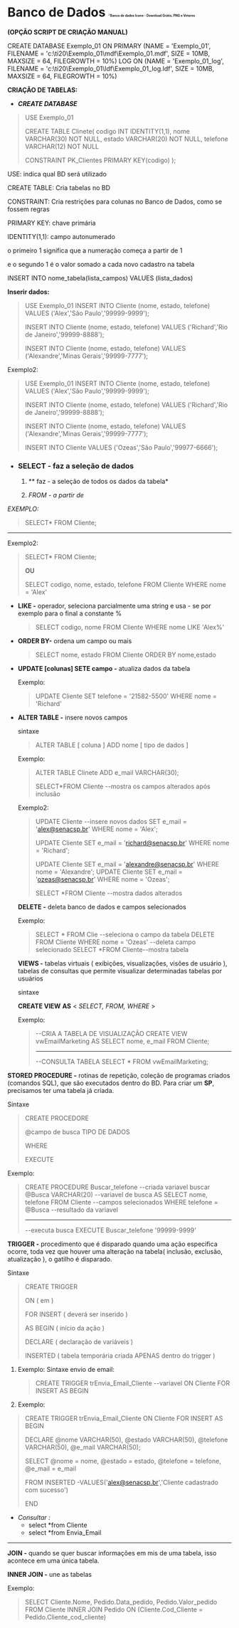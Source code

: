 # **Banco de Dados**   <img src="https://img.icons8.com/ios/452/database.png" alt="Banco de dados Ícone - Download Grátis, PNG e Vetores" style="zoom:25%;" />

**(OPÇÃO SCRIPT DE CRIAÇÃO MANUAL)**

CREATE DATABASE Exemplo_01
 ON PRIMARY
 (NAME = 'Exemplo_01', FILENAME = 'c:\ti20\Exemplo_01\mdf\Exemplo_01.mdf',
 SIZE = 10MB, MAXSIZE = 64, FILEGROWTH = 10%)
 LOG ON
 (NAME = 'Exemplo_01_log', FILENAME = 'c:\ti20\Exemplo_01\ldf\Exemplo_01_log.ldf',
 SIZE = 10MB, MAXSIZE = 64, FILEGROWTH = 10%)

**CRIAÇÃO DE TABELAS:**

- ***CREATE DATABASE***

> USE Exemplo_01
>
> CREATE TABLE Clinete(
> codigo INT IDENTITY(1,1),
> nome VARCHAR(30) NOT NULL,
> estado VARCHAR(20) NOT NULL,
> telefone VARCHAR(12) NOT NULL
>
> CONSTRAINT PK_Clientes
> PRIMARY KEY(codigo)
> );

USE: indica qual BD será utilizado

CREATE TABLE: Cria tabelas no BD

CONSTRAINT: Cria restrições para colunas no Banco de Dados, como se fossem regras

PRIMARY KEY: chave primária

IDENTITY(1,1): campo autonumerado

o primeiro 1 significa que a numeração começa a partir de 1

e o segundo 1 é o valor somado a cada novo cadastro na tabela

INSERT INTO nome_tabela(lista_campos) VALUES (lista_dados)

**Inserir dados:**

> USE Exemplo_01
> INSERT INTO Cliente (nome, estado, telefone)
> VALUES ('Alex','São Paulo','99999-9999');
>
> INSERT INTO Cliente (nome, estado, telefone)
> VALUES ('Richard','Rio de Janeiro','99999-8888');
>
> INSERT INTO Cliente (nome, estado, telefone)
> VALUES ('Alexandre','Minas Gerais','99999-7777');

Exemplo2:

> USE Exemplo_01
> INSERT INTO Cliente (nome, estado, telefone)
> VALUES ('Alex','São Paulo','99999-9999');
>
> INSERT INTO Cliente (nome, estado, telefone)
> VALUES ('Richard','Rio de Janeiro','99999-8888');
>
> INSERT INTO Cliente (nome, estado, telefone)
> VALUES ('Alexandre','Minas Gerais','99999-7777');
>
> INSERT INTO Cliente 
> VALUES ('Ozeas','São Paulo','99977-6666');

- ### **SELECT -** faz a seleção de dados
  
  1. ** faz - a seleção de todos os dados da tabela*
  
  2. *FROM - a  partir de* 

*EXEMPLO:* 

> SELECT* FROM Cliente;

--------------------------------------------------------------------



Exemplo2:

> SELECT* FROM Cliente;
>
> **OU**
>
> SELECT codigo, nome, estado, telefone FROM Cliente
> WHERE nome = 'Alex'

- **LIKE -** operador, seleciona parcialmente uma string e usa - se por exemplo para o final a constante %

  >SELECT codigo, nome FROM Cliente
  >WHERE nome LIKE 'Alex%' 

- **ORDER BY-** ordena um campo ou mais

  > SELECT nome, estado FROM Cliente
  > ORDER BY nome,estado

- **UPDATE [colunas] SETE campo -** atualiza dados da tabela

  Exemplo:

  >UPDATE Cliente SET telefone = '21582-5500'
  >WHERE nome  = 'Richard'

- **ALTER TABLE -** insere novos campos 

  sintaxe

  > ALTER TABLE [ coluna ] ADD nome [ tipo de dados ]

  Exemplo:

  > ALTER TABLE Clinete
  > ADD e_mail VARCHAR(30);
  >
  > SELECT*FROM Cliente --mostra os campos alterados após inclusão

  Exemplo2:

  >UPDATE Cliente --insere novos dados
  >SET e_mail = 'alex@senacsp.br'
  >WHERE nome  = 'Alex';
  >
  >UPDATE Cliente 
  >SET e_mail = 'richard@senacsp.br'
  >WHERE nome  = 'Richard';
  >
  >UPDATE Cliente 
  >SET e_mail = 'alexandre@senacsp.br'
  >WHERE nome  = 'Alexandre';
  >UPDATE Cliente 
  >SET e_mail = 'ozeas@senacsp.br'
  >WHERE nome  = 'Ozeas';
  >
  >SELECT *FROM Cliente --mostra dados alterados

  **DELETE -** deleta banco de dados e campos selecionados
  
  Exemplo:
  
  > SELECT * FROM Clie --seleciona o campo da tabela 
  > DELETE FROM Cliente WHERE nome = 'Ozeas' --deleta campo selecionado
  > SELECT *FROM Cliente--mostra tabela
  
  **VIEWS -** tabelas virtuais ( exibições, visualizações, visões de usuário ), tabelas de consultas que permite visualizar determinadas tabelas por usuários
  
  sintaxe
  
  **CREATE VIEW** <nome da tabela> **AS** < *SELECT, FROM, WHERE* > 
  
  Exemplo:
  
  > --CRIA A TABELA DE VISUALIZAÇÃO
  > CREATE VIEW vwEmailMarketing
  > AS
  > SELECT nome, e_mail FROM Cliente;
  >
  > -------------------------------------------------------
  >
  > --CONSULTA TABELA
  > SELECT * FROM vwEmailMarketing;

**STORED PROCEDURE -** rotinas de repetição, coleção de programas criados (comandos SQL), que são executados dentro do BD. Para criar um **SP**, precisamos ter uma tabela já criada.

Sintaxe

> CREATE PROCEDORE
>
> @campo de busca TIPO DE DADOS 
>
> WHERE
>
> EXECUTE

Exemplo:

> CREATE PROCEDURE Buscar_telefone --criada variavel buscar
> @Busca VARCHAR(20) --variavel de busca
> AS
> SELECT nome, telefone FROM Cliente --campos selecionados
> WHERE telefone = @Busca --resultado da variavel
>
> ---------------------------------------------------------
> --executa busca
> EXECUTE Buscar_telefone '99999-9999'



**TRIGGER -** procedimento que é disparado quando uma ação especifica ocorre, toda vez que houver uma alteração na tabela( inclusão, exclusão, atualização ), o gatilho é disparado.

Sintaxe

> CREATE TRIGGER
>
> ON ( em )
>
> FOR INSERT ( deverá ser inserido )
>
> AS BEGIN ( início da ação )
>
> DECLARE ( declaração de variáveis )
>
> INSERTED ( tabela temporária criada APENAS dentro do trigger )

1. Exemplo: Sintaxe envio de email:

   >  CREATE TRIGGER trEnvia_Email_Cliente --variavel
   > ON Cliente
   > FOR INSERT
   > AS
   > BEGIN

2. Exemplo:

>CREATE TRIGGER trEnvia_Email_Cliente
>ON Cliente
>FOR INSERT
>AS
>BEGIN
>
>DECLARE 
>	@nome      VARCHAR(50),
>	@estado    VARCHAR(50),
>	@telefone  VARCHAR(50),
>	@e_mail    VARCHAR(50); 
>
>SELECT
>	@nome = nome,
>	@estado = estado,
>	@telefone = telefone,
>	@e_mail = e_mail
>
>FROM
>		INSERTED
>-VALUES('alex@senacsp.br','Cliente cadastrado com sucesso')
>
>END

- *Consultar :*
  -  select *from Cliente
  - select *from Envia_Email 

------

**JOIN -** quando se quer buscar informações em mis de uma tabela, isso acontece em uma única tabela.

**INNER JOIN -** une as tabelas

Exemplo:

> SELECT Cliente.Nome, Pedido.Data_pedido, Pedido.Valor_pedido FROM Cliente
> INNER JOIN Pedido
> ON (Cliente.Cod_Cliente = Pedido.Cliente_cod_cliente)
















